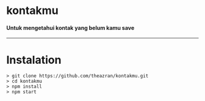 # kontakmu
#### Untuk mengetahui kontak yang belum kamu save 
----
# Instalation
```
> git clone https://github.com/theazran/kontakmu.git
> cd kontakmu
> npm install
> npm start
```
